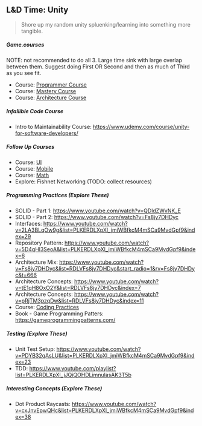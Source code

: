 ## L&D Time: Unity
> Shore up my random unity spluenking/learning into something more tangible.

##### Game.courses
NOTE: not recommended to do all 3. Large time sink with large overlap between them. Suggest doing First OR Second and then as much of Third as you see fit.
- Course: [Programmer Course](https://game.courses/programmer/)
- Course: [Mastery Course](https://game.courses/mastery-course/)
- Course: [Architecture Course](https://game.courses/game-architecture/)

##### Infallible Code Course
- Intro to Maintainability Course: https://www.udemy.com/course/unity-for-software-developers/

##### Follow Up Courses
- Course: [UI](https://www.gamedev.tv/p/unity-ui-toolkit)
- Course: [Mobile](https://www.gamedev.tv/p/unity-mobile)
- Course: [Math](https://www.gamedev.tv/p/math-for-games)
- Explore: Fishnet Networking (TODO: collect resources)

##### Programming Practices (Explore These)
- SOLID - Part 1: https://www.youtube.com/watch?v=QDldZWvNK_E
- SOLID - Part 2: https://www.youtube.com/watch?v=Fs8jy7DHDyc
- Interfaces: https://www.youtube.com/watch?v=2LA3BLqOw9g&list=PLKERDLXpXl_jmiWBfkcM4mSCa9MvdGpf9&index=29
- Repository Pattern: https://www.youtube.com/watch?v=5D4qHl3SeoA&list=PLKERDLXpXl_jmiWBfkcM4mSCa9MvdGpf9&index=6
- Architecture Mix: https://www.youtube.com/watch?v=Fs8jy7DHDyc&list=RDLVFs8jy7DHDyc&start_radio=1&rv=Fs8jy7DHDyc&t=666
- Architecture Concepts: https://www.youtube.com/watch?v=tE1qH8OxO2Y&list=RDLVFs8jy7DHDyc&index=7
- Architecture Concepts: https://www.youtube.com/watch?v=pRjTM3pzqDw&list=RDLVFs8jy7DHDyc&index=11
- Course: [Coding Practices](https://www.gamedev.tv/p/programming-design-patterns-for-unity)
- Book - Game Programming Patters: https://gameprogrammingpatterns.com/

##### Testing (Explore These)
- Unit Test Setup: https://www.youtube.com/watch?v=PDYB32qAsLU&list=PLKERDLXpXl_jmiWBfkcM4mSCa9MvdGpf9&index=23
- TDD: https://www.youtube.com/playlist?list=PLKERDLXpXl_jJQiQOHDLimnulasAK3T5b

##### Interesting Concepts (Explore These)
- Dot Product Raycasts: https://www.youtube.com/watch?v=cxJnvEpwQHc&list=PLKERDLXpXl_jmiWBfkcM4mSCa9MvdGpf9&index=38
